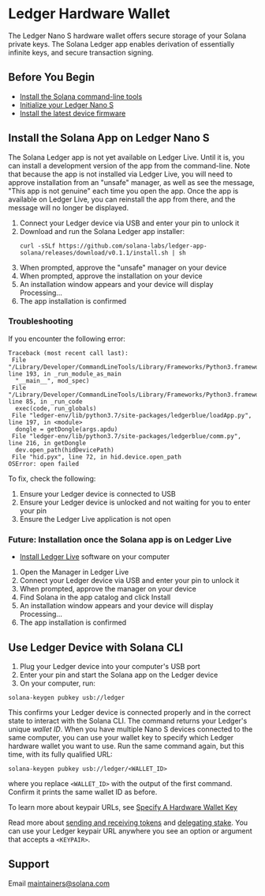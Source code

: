 # Ledger Hardware Wallet

The Ledger Nano S hardware wallet offers secure storage of your Solana private
keys. The Solana Ledger app enables derivation of essentially infinite keys, and
secure transaction signing.

## Before You Begin

- [Install the Solana command-line tools](../install-solana.md)
- [Initialize your Ledger Nano S](https://support.ledger.com/hc/en-us/articles/360000613793)
- [Install the latest device firmware](https://support.ledgerwallet.com/hc/en-us/articles/360002731113-Update-Ledger-Nano-S-firmware)

## Install the Solana App on Ledger Nano S

The Solana Ledger app is not yet available on Ledger Live. Until it is, you
can install a development version of the app from the command-line. Note that
because the app is not installed via Ledger Live, you will need to approve
installation from an "unsafe" manager, as well as see the message, "This app
is not genuine" each time you open the app. Once the app is available on
Ledger Live, you can reinstall the app from there, and the message will no
longer be displayed.

1. Connect your Ledger device via USB and enter your pin to unlock it
2. Download and run the Solana Ledger app installer:
   ```text
   curl -sSLf https://github.com/solana-labs/ledger-app-solana/releases/download/v0.1.1/install.sh | sh
   ```
3. When prompted, approve the "unsafe" manager on your device
4. When prompted, approve the installation on your device
5. An installation window appears and your device will display Processing…
6. The app installation is confirmed

### Troubleshooting

If you encounter the following error:

```text
Traceback (most recent call last):
 File "/Library/Developer/CommandLineTools/Library/Frameworks/Python3.framework/Versions/3.7/lib/python3.7/runpy.py", line 193, in _run_module_as_main
  "__main__", mod_spec)
 File "/Library/Developer/CommandLineTools/Library/Frameworks/Python3.framework/Versions/3.7/lib/python3.7/runpy.py", line 85, in _run_code
  exec(code, run_globals)
 File "ledger-env/lib/python3.7/site-packages/ledgerblue/loadApp.py", line 197, in <module>
  dongle = getDongle(args.apdu)
 File "ledger-env/lib/python3.7/site-packages/ledgerblue/comm.py", line 216, in getDongle
  dev.open_path(hidDevicePath)
 File "hid.pyx", line 72, in hid.device.open_path
OSError: open failed
```

To fix, check the following:

1. Ensure your Ledger device is connected to USB
2. Ensure your Ledger device is unlocked and not waiting for you to enter your pin
3. Ensure the Ledger Live application is not open

### Future: Installation once the Solana app is on Ledger Live

- [Install Ledger Live](https://support.ledger.com/hc/en-us/articles/360006395553/) software on your computer

1. Open the Manager in Ledger Live
2. Connect your Ledger device via USB and enter your pin to unlock it
3. When prompted, approve the manager on your device
4. Find Solana in the app catalog and click Install
5. An installation window appears and your device will display Processing…
6. The app installation is confirmed

## Use Ledger Device with Solana CLI

1. Plug your Ledger device into your computer's USB port
2. Enter your pin and start the Solana app on the Ledger device
3. On your computer, run:

```text
solana-keygen pubkey usb://ledger
```

This confirms your Ledger device is connected properly and in the correct state
to interact with the Solana CLI. The command returns your Ledger's unique
*wallet ID*. When you have multiple Nano S devices connected to the same
computer, you can use your wallet key to specify which Ledger hardware wallet
you want to use. Run the same command again, but this time, with its fully
qualified URL:

```text
solana-keygen pubkey usb://ledger/<WALLET_ID>
```

where you replace `<WALLET_ID>` with the output of the first command.
Confirm it prints the same wallet ID as before.

To learn more about keypair URLs, see
[Specify A Hardware Wallet Key](README.md#specify-a-hardware-wallet-key)

Read more about [sending and receiving tokens](../transfer-tokens.md) and
[delegating stake](../delegate-stake.md). You can use your Ledger keypair URL
anywhere you see an option or argument that accepts a `<KEYPAIR>`.

## Support

Email maintainers@solana.com

